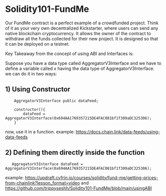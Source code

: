 # Solidity101-FundMe
Our FundMe contract is a perfect example of a crowdfunded project. Think of it as your very own decentralized Kickstarter, where users can send any native blockchain cryptocurrency. It allows the owner of the contract to withdraw all the funds collected for their new project. It is designed so that it can be deployed on a testnet.

Key Takeaway from the concept of using ABI and Interfaces is:

Suppose you have a data type called AggregatorV3Interface and we have to define a variable called x having the data type of AggregatorV3Interface. we can do it in two ways:

## 1) Using Constructor

        AggregatorV3Interface public dataFeed;

        constructor(){
            dataFeed = AggregatorV3Interface(0x694AA1769357215DE4FAC081bf1f309aDC325306);
        }

now, use it in a function. example: https://docs.chain.link/data-feeds/using-data-feeds

## 2) Defining them directly inside the function

       AggregatorV3Interface dataFeed = AggregatorV3Interface(0x694AA1769357215DE4FAC081bf1f309aDC325306);

example: https://updraft.cyfrin.io/courses/solidity/fund-me/getting-prices-from-chainlink?lesson_format=video and https://github.com/trippyseshh/Solidity101-FundMe/blob/main/usingABI
    
